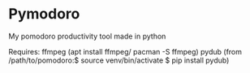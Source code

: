 # Pymodoro
My pomodoro productivity tool made in python

Requires:
  ffmpeg (apt install ffmpeg/ pacman -S ffmpeg)
  pydub (from /path/to/pomodoro:$ source venv/bin/activate
                                $ pip install pydub)
  
